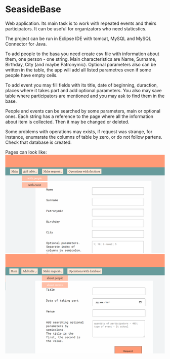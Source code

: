 # SeasideBase
Web application. Its main task is to work with repeated events and theirs participators. It can be useful for organizators who need staticstics.

The project can be run in Eclipse IDE with tomcat, MySQL and MySQL Connector for Java.

To add people to the basa you need create csv file with information about them, one person - one string.
Main characteristics are Name, Surname, Birthday, City (and maybe Patronymic).
Optional parameters also can be written in the table, the app will add all listed parametres even if some people have empty ceils.

To add event you may fill fields with its title, date of beginning, duraction, places where it takes part and add optional parameters.
You also may save table where participators are mentioned and you may ask to find them in the base.

People and events can be searched by some parameters, main or optional ones.
Each string has a reference to the page where all the information about item is collected. 
Then it may be changed or deleted.

Some problems with operations may exists, if request was strange, for instance, enumarate the columns of table by zero, or do not follow partens.
Check that database is created.

Pages can look like:
![insert_page](https://github.com/Ksenia-C/SeasideBase/blob/master/Turkey/WebContent/img/show1.png?raw=true)
![request_page](https://github.com/Ksenia-C/SeasideBase/blob/master/Turkey/WebContent/img/show2.png?raw=true)
